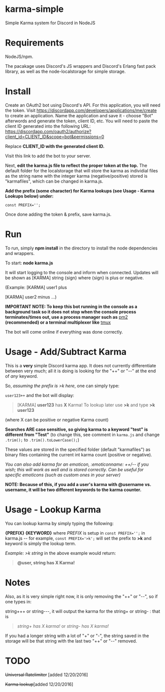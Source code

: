 # karma-simple

Simple Karma system for Discord in NodeJS

# Requirements

NodeJS/npm.

The pacakage uses Discord's JS wrappers and Discord's Erlang fast pack library, as well as the node-localstorage for simple storage. 

# Install

Create an OAuth2 bot using Discord's API. For this application, you will need the token. Visit https://discordapp.com/developers/applications/me/create to create an application. Name the application and save it - choose "Bot" afterwords and generate the token, client ID, etc. You will need to paste the client ID generated into the following URL: https://discordapp.com/oauth2/authorize?client_id=CLIENT_ID&scope=bot&permissions=0 

Replace **CLIENT_ID with the generated client ID.**

Visit this link to add the bot to your server.

Next, **edit the karma.js file to reflect the proper token at the top.** The default folder for the localstorage that will store the karma as individial files as the string name with the integer karma (negative/positive) stored is "karmafiles", which can be changed in karma.js. 

**Add the prefix (some character) for Karma lookups (see Usage - Karma Lookups below) under:** 

`const PREFIX='';`

Once done adding the token & prefix, save karma.js.

# Run

To run, simply **npm install** in the directory to install the node dependencies and wrappers.

To start: **node karma.js** 

It will start logging to the console and inform when connected. Updates will be shown as [KARMA] string {sign} where {sign} is plus or negative.

(Example: [KARMA] user1 plus

[KARMA] user2 minus ...)

**IMPORTANT NOTE: To keep this bot running in the console as a background task so it does not stop when the console process terminates/times out, use a process manager such as** [pm2](https://github.com/Unitech/pm2) **(recommended) or a terminal multiplexer like** [tmux](https://tmux.github.io)

The bot will come online if everything was done correctly.

# Usage - Add/Subtract Karma

This is a **very** simple Discord karma app. It does not currently differentiate between very much; all it is doing is looking for the "++" or "--" at the end of *any* keyword. 

So, *assuming the prefix is >k here*, one can simply type:

`user123++` and the bot will display:

> [KARMA] **user123** has **X** Karma! To lookup later use **>k** and type **>k user123**  

(where X can be positive or negative Karma count)

**Searches ARE case sensitive, so giving karma to a keyword "test" is different from "Test"** (to change this, see comment in `karma.js` and change `.trim();` to `.trim().toLowerCase();`)


These values are stored in the specified folder (default "karmafiles") as binary files containing the current int karma count (positive or negative).

*You can also add karma for an emoticon, :emoticonname: ++/-- if you wish; this will work as well and is stored correctly. Can be useful for specific emoticons (such as custom ones in your server)*

**NOTE: Because of this, if you add a user's karma with @username vs. username, it will be two different keywords to the karma counter.**


# Usage - Lookup Karma

You can lookup karma by simply typing the following:

**{PREFIX} {KEYWORD}** where *PREFIX* is setup in `const PREFIX='';` in karma.js -- for example, `const PREFIX='>k';` will set the prefix to **>k** and keyword is simply the lookup term.

*Example: >k string* in the above example would return:

> **@user, string has X Karma!**

# Notes

Also, as it is very simple right now, it is only removing the "++" or "--", so if one types in:

string+++ or string---, it will output the karma for the string+ or string- : that is

> *string+ has X karma!* or *string- has X karma!* 

If you had a longer string with a lot of "+" or "-", the string saved in the storage will be that string with the last two "++" or "--" removed.

# TODO

~~Universal Ratelimiter~~ [added 12/20/2016] 

~~Karma lookup~~[added 12/20/2016] 

